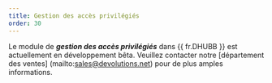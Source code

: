 ```yaml
---
title: Gestion des accès privilégiés
order: 30
---
```

Le module de ***gestion des accès privilégiés*** dans {{ fr.DHUBB }} est actuellement en développement bêta. Veuillez contacter notre [département des ventes] (mailto:sales@devolutions.net) pour de plus amples informations.
